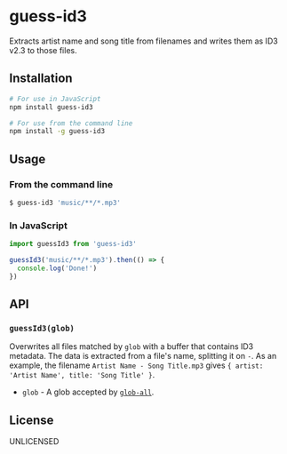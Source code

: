 # guess-id3

Extracts artist name and song title from filenames and writes them as ID3 v2.3 to those files.


## Installation

```sh
# For use in JavaScript
npm install guess-id3

# For use from the command line
npm install -g guess-id3
```


## Usage

### From the command line

```sh
$ guess-id3 'music/**/*.mp3'
```

### In JavaScript

```js
import guessId3 from 'guess-id3'

guessId3('music/**/*.mp3').then(() => {
  console.log('Done!')
})
```


## API

### `guessId3(glob)`

Overwrites all files matched by `glob` with a buffer that contains ID3 metadata. The data is extracted from a file's name, splitting it on ` - `.  As an example, the filename `Artist Name - Song Title.mp3` gives `{ artist: 'Artist Name', title: 'Song Title' }`.

* `glob` - A glob accepted by [`glob-all`](https://www.npmjs.com/package/glob-all).


## License

UNLICENSED
